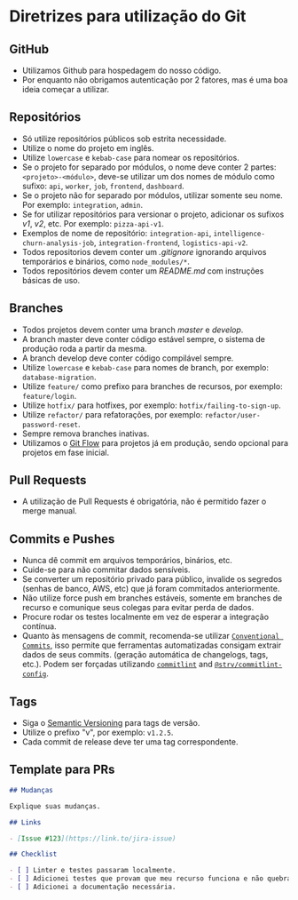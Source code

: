 # Diretrizes para utilização do Git

## GitHub

- Utilizamos Github para hospedagem do nosso código.
- Por enquanto não obrigamos autenticação por 2 fatores, mas é uma boa ideia começar a utilizar.

## Repositórios

- Só utilize repositórios públicos sob estrita necessidade.
- Utilize o nome do projeto em inglês.
- Utilize `lowercase` e `kebab-case` para nomear os repositórios.
- Se o projeto for separado por módulos, o nome deve conter 2 partes: `<projeto>-<módulo>`, deve-se utilizar um dos nomes de módulo como sufixo: `api`, `worker`, `job`, `frontend`, `dashboard`.
- Se o projeto não for separado por módulos, utilizar somente seu nome. Por exemplo: `integration`, `admin`.
- Se for utilizar repositórios para versionar o projeto, adicionar os sufixos *v1*, *v2*, etc. Por exemplo: `pizza-api-v1`.
- Exemplos de nome de repositório: `integration-api`, `intelligence-churn-analysis-job`, `integration-frontend`, `logistics-api-v2`.
- Todos repositorios devem conter um *.gitignore* ignorando arquivos temporários e binários, como `node_modules/*`.
- Todos repositórios devem conter um *README.md* com instruções básicas de uso.

## Branches

- Todos projetos devem conter uma branch *master* e *develop*.
- A branch master deve conter código estável sempre, o sistema de produção roda a partir da mesma.
- A branch develop deve conter código compilável sempre.
- Utilize `lowercase` e `kebab-case` para nomes de branch, por exemplo: `database-migration`.
- Utilize `feature/` como prefixo para branches de recursos, por exemplo: `feature/login`.
- Utilize `hotfix/` para hotfixes, por exemplo: `hotfix/failing-to-sign-up`.
- Utilize `refactor/` para refatorações, por exemplo: `refactor/user-password-reset`.
- Sempre remova branches inativas.
- Utilizamos o [Git Flow](http://nvie.com/posts/a-successful-git-branching-model/) para projetos já em produção, sendo opcional para projetos em fase inicial.

## Pull Requests

- A utilização de Pull Requests é obrigatória, não é permitido fazer o merge manual.

## Commits e Pushes

- Nunca dê commit em arquivos temporários, binários, etc.
- Cuide-se para não commitar dados sensíveis.
- Se converter um repositório privado para público, invalide os segredos (senhas de banco, AWS, etc) que já foram commitados anteriormente.
- Não utilize force push em branches estáveis, somente em branches de recurso e comunique seus colegas para evitar perda de dados.
- Procure rodar os testes localmente em vez de esperar a integração contínua.
- Quanto às mensagens de commit, recomenda-se utilizar [`Conventional Commits`](https://www.conventionalcommits.org), isso permite que ferramentas automatizadas consigam extrair dados de seus commits. (geração automática de changelogs, tags, etc.). Podem ser forçadas utilizando [`commitlint`](https://commitlint.js.org) and [`@strv/commitlint-config`](https://github.com/strvcom/code-quality-tools/tree/master/packages/commitlint-config).

## Tags

- Siga o [Semantic Versioning](https://semver.org/) para tags de versão.
- Utilize o prefixo "v", por exemplo: `v1.2.5`.
- Cada commit de release deve ter uma tag correspondente.

## Template para PRs

```markdown
## Mudanças

Explique suas mudanças.

## Links

- [Issue #123](https://link.to/jira-issue)

## Checklist

- [ ] Linter e testes passaram localmente.
- [ ] Adicionei testes que provam que meu recurso funciona e não quebra outros recursos.
- [ ] Adicionei a documentação necessária.
```
